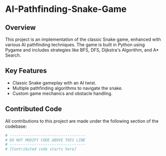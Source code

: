 # AI-Pathfinding-Snake-Game

## Overview
This project is an implementation of the classic Snake game, enhanced with various AI pathfinding techniques. The game is built in Python using Pygame and includes strategies like BFS, DFS, Dijkstra's Algorithm, and A* Search.

## Key Features
- Classic Snake gameplay with an AI twist.
- Multiple pathfinding algorithms to navigate the snake.
- Custom game mechanics and obstacle handling.

## Contributed Code
All contributions to this project are made under the following section of the codebase:

```python
# ----------------------------------
# DO NOT MODIFY CODE ABOVE THIS LINE
# ----------------------------------
# [Contributed code starts here]
